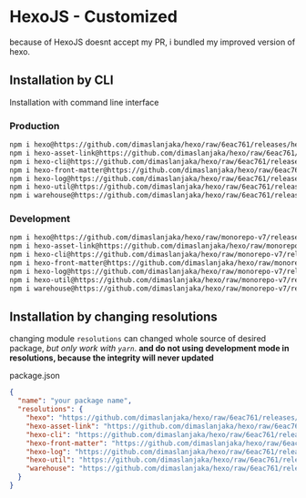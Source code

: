 # HexoJS - Customized
because of HexoJS doesnt accept my PR, i bundled my improved version of hexo.

## Installation by CLI
Installation with command line interface

### Production

```bash
npm i hexo@https://github.com/dimaslanjaka/hexo/raw/6eac761/releases/hexo.tgz
npm i hexo-asset-link@https://github.com/dimaslanjaka/hexo/raw/6eac761/releases/hexo-asset-link.tgz
npm i hexo-cli@https://github.com/dimaslanjaka/hexo/raw/6eac761/releases/hexo-cli.tgz
npm i hexo-front-matter@https://github.com/dimaslanjaka/hexo/raw/6eac761/releases/hexo-front-matter.tgz
npm i hexo-log@https://github.com/dimaslanjaka/hexo/raw/6eac761/releases/hexo-log.tgz
npm i hexo-util@https://github.com/dimaslanjaka/hexo/raw/6eac761/releases/hexo-util.tgz
npm i warehouse@https://github.com/dimaslanjaka/hexo/raw/6eac761/releases/warehouse.tgz
```

### Development

```bash
npm i hexo@https://github.com/dimaslanjaka/hexo/raw/monorepo-v7/releases/hexo.tgz
npm i hexo-asset-link@https://github.com/dimaslanjaka/hexo/raw/monorepo-v7/releases/hexo-asset-link.tgz
npm i hexo-cli@https://github.com/dimaslanjaka/hexo/raw/monorepo-v7/releases/hexo-cli.tgz
npm i hexo-front-matter@https://github.com/dimaslanjaka/hexo/raw/monorepo-v7/releases/hexo-front-matter.tgz
npm i hexo-log@https://github.com/dimaslanjaka/hexo/raw/monorepo-v7/releases/hexo-log.tgz
npm i hexo-util@https://github.com/dimaslanjaka/hexo/raw/monorepo-v7/releases/hexo-util.tgz
npm i warehouse@https://github.com/dimaslanjaka/hexo/raw/monorepo-v7/releases/warehouse.tgz
```

## Installation by changing resolutions
changing module `resolutions` can changed whole source of desired package, _but only work with `yarn`_. **and do not using development mode in resolutions, because the integrity will never updated**

package.json
```json
{
  "name": "your package name",
  "resolutions": {
    "hexo": "https://github.com/dimaslanjaka/hexo/raw/6eac761/releases/hexo.tgz",
    "hexo-asset-link": "https://github.com/dimaslanjaka/hexo/raw/6eac761/releases/hexo-asset-link.tgz",
    "hexo-cli": "https://github.com/dimaslanjaka/hexo/raw/6eac761/releases/hexo-cli.tgz",
    "hexo-front-matter": "https://github.com/dimaslanjaka/hexo/raw/6eac761/releases/hexo-front-matter.tgz",
    "hexo-log": "https://github.com/dimaslanjaka/hexo/raw/6eac761/releases/hexo-log.tgz",
    "hexo-util": "https://github.com/dimaslanjaka/hexo/raw/6eac761/releases/hexo-util.tgz",
    "warehouse": "https://github.com/dimaslanjaka/hexo/raw/6eac761/releases/warehouse.tgz"
  }
}
```